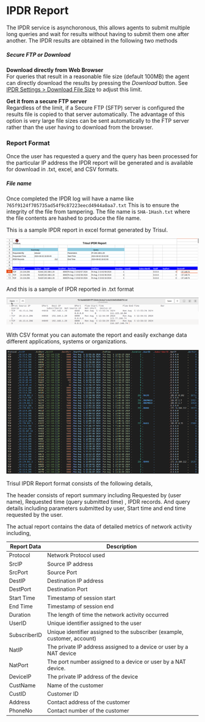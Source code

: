 # IPDR Report

The IPDR service is asynchoronous, this allows agents to submit multiple
long queries and wait for results without having to submit them one
after another. The IPDR results are obtained in the following two methods

##### Secure FTP or Download

**Download directly from Web Browser**  
For queries that result in a reasonable file size (default 100MB) the
agent can directly download the results by pressing the *Download* button. See [IPDR Settings > Download File Size](/docs/ug/webadmin/ipdr-settings) to adjust this limit.

**Get it from a secure FTP server**  
Regardless of the limit, if a Secure FTP (SFTP) server is configured the
results file is copied to that server automatically. The advantage of
this option is very large file sizes can be sent automatically to the
FTP server rather than the user having to download from the browser.

### Report Format

Once the user has requested a query and the query has been processed for the particular IP address the IPDR report will be generated and is available for download in .txt, excel, and CSV formats.

##### File name

Once completed the IPDR log will have a name like `765f9124f705735ad54f9c87223eecd4944a0aa7.txt` This is to ensure the
integrity of the file from tampering. The file name is `SHA-1Hash.txt` where the file contents are hashed to produce the file name.

This is a sample IPDR report in excel format generated by Trisul.

![](images/ipdrreport.png)

And this is a sample of IPDR reported in .txt format

![](images/ipdrreport_txtformat.png)

With CSV format you can automate the report and easily exchange data different applications, systems or organizations.

![](images/ipdrreport_csv.png)

Trisul IPDR Report format consists of the following details,

The header consists of report summary including Requested by (user name), Requested time (query submitted time) , IPDR records. And query details including parameters submitted by user, Start time and end time requested by the user.

The actual report contains the data of detailed metrics of network activity including,

| Report Data  | Description                                                               |
| ------------ | ------------------------------------------------------------------------- |
| Protocol     | Network Protocol used                                                     |
| SrcIP        | Source IP address                                                         |
| SrcPort      | Source Port                                                               |
| DestIP       | Destination IP address                                                    |
| DestPort     | Destination Port                                                          |
| Start Time   | Timestamp of session start                                                |
| End Time     | Timestamp of session end                                                  |
| Duration     | The length of time the network activity occurred                          |
| UserID       | Unique identifier assigned to the user                                    |
| SubscriberID | Unique identifier assigned to the subscriber (example, customer, account) |
| NatIP        | The private IP address assigned to a device or user by a NAT device       |
| NatPort      | The port number assigned to a device or user by a NAT device.             |
| DeviceIP     | The private IP address of the device                                      |
| CustName     | Name of the customer                                                      |
| CustID       | Customer ID                                                               |
| Address      | Contact address of the customer                                           |
| PhoneNo      | Contact number of the customer                                            |
